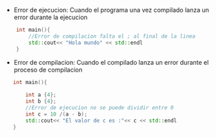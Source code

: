 -  Error de ejecucion: Cuando el programa una vez compilado lanza un error durante la ejecucion
```c++
	int main(){
		//Error de compilacion falta el ; al final de la linea
		std::cout<< "Hola mundo" << std::endl
	}
```
-  Error de compilacion: Cuando el compilado lanza un error durante el proceso de compilacion
 ```c++
 	int main(){
		
		int a {4};
		int b {4};
		//Error de ejecucion no se puede dividir entre 0
		int c = 10 /(a - b);
		std::cout<< "El valor de c es :"<< c << std::endl
	}
```
